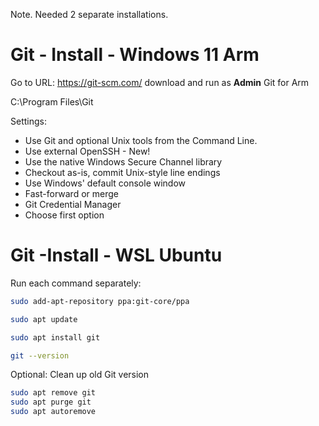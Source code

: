 Note. Needed 2 separate installations.
# Git - Install - Windows 11 Arm

Go to URL: https://git-scm.com/ download and run as **Admin** Git for Arm

C:\Program Files\Git

Settings:
- Use Git and optional Unix tools from the Command Line.
- Use external OpenSSH - New!
- Use the native Windows Secure Channel library
- Checkout as-is, commit Unix-style line endings
- Use Windows' default console window
- Fast-forward or merge
- Git Credential Manager
- Choose first option

# Git -Install - WSL Ubuntu 
Run each command separately:
```bash
sudo add-apt-repository ppa:git-core/ppa

sudo apt update

sudo apt install git

git --version
```
Optional: Clean up old Git version
```bash
sudo apt remove git
sudo apt purge git
sudo apt autoremove
```




